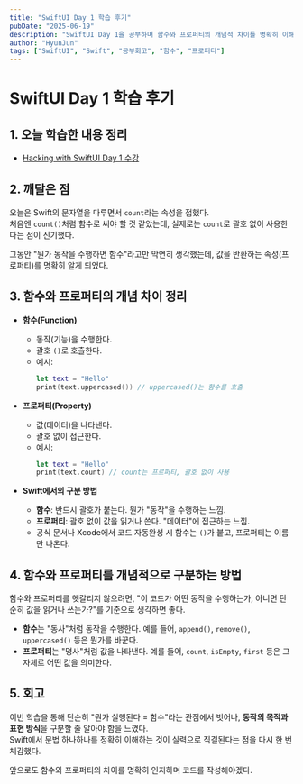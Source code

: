 ```yaml
---
title: "SwiftUI Day 1 학습 후기"
pubDate: "2025-06-19"
description: "SwiftUI Day 1을 공부하며 함수와 프로퍼티의 개념적 차이를 명확히 이해한 경험을 정리합니다."
author: "HyunJun"
tags: ["SwiftUI", "Swift", "공부회고", "함수", "프로퍼티"]
---
```


# SwiftUI Day 1 학습 후기

## 1. 오늘 학습한 내용 정리

- [Hacking with SwiftUI Day 1 수강](https://www.hackingwithswift.com/100/swiftui/1)

## 2. 깨달은 점

오늘은 Swift의 문자열을 다루면서 `count`라는 속성을 접했다.  
처음엔 `count()`처럼 함수로 써야 할 것 같았는데, 실제로는 `count`로 괄호 없이 사용한다는 점이 신기했다.

그동안 "뭔가 동작을 수행하면 함수"라고만 막연히 생각했는데, 값을 반환하는 속성(프로퍼티)를 명확히 알게 되었다.

## 3. 함수와 프로퍼티의 개념 차이 정리

- **함수(Function)**

  - 동작(기능)을 수행한다.
  - 괄호 `()`로 호출한다.
  - 예시:
    ```swift
    let text = "Hello"
    print(text.uppercased()) // uppercased()는 함수를 호출
    ```

- **프로퍼티(Property)**

  - 값(데이터)을 나타낸다.
  - 괄호 없이 접근한다.
  - 예시:
    ```swift
    let text = "Hello"
    print(text.count) // count는 프로퍼티, 괄호 없이 사용
    ```

- **Swift에서의 구분 방법**
  - **함수**: 반드시 괄호가 붙는다. 뭔가 "동작"을 수행하는 느낌.
  - **프로퍼티**: 괄호 없이 값을 읽거나 쓴다. "데이터"에 접근하는 느낌.
  - 공식 문서나 Xcode에서 코드 자동완성 시 함수는 `()`가 붙고, 프로퍼티는 이름만 나온다.

## 4. 함수와 프로퍼티를 개념적으로 구분하는 방법

함수와 프로퍼티를 헷갈리지 않으려면, "이 코드가 어떤 동작을 수행하는가, 아니면 단순히 값을 읽거나 쓰는가?"를 기준으로 생각하면 좋다.

- **함수**는 "동사"처럼 동작을 수행한다. 예를 들어, `append()`, `remove()`, `uppercased()` 등은 뭔가를 바꾼다.
- **프로퍼티**는 "명사"처럼 값을 나타낸다. 예를 들어, `count`, `isEmpty`, `first` 등은 그 자체로 어떤 값을 의미한다.

## 5. 회고

이번 학습을 통해 단순히 "뭔가 실행된다 = 함수"라는 관점에서 벗어나, **동작의 목적과 표현 방식**을 구분할 줄 알아야 함을 느꼈다.  
Swift에서 문법 하나하나를 정확히 이해하는 것이 실력으로 직결된다는 점을 다시 한 번 체감했다.

앞으로도 함수와 프로퍼티의 차이를 명확히 인지하며 코드를 작성해야겠다.
